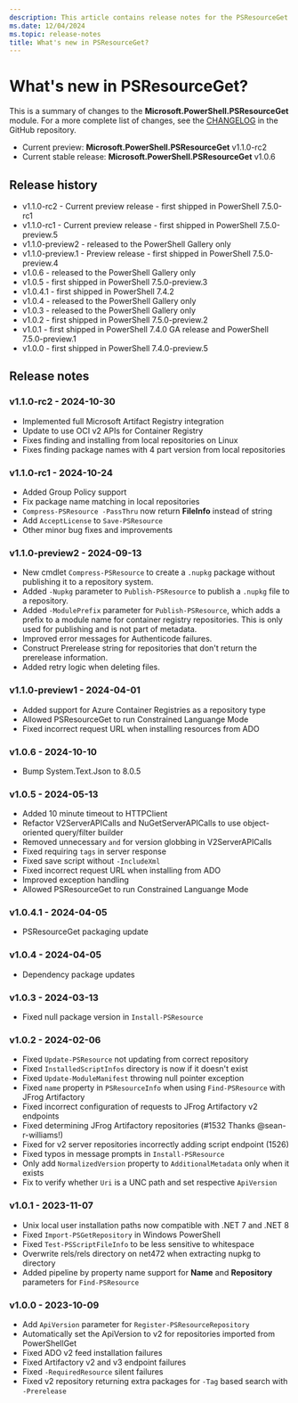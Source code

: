 ```yaml
---
description: This article contains release notes for the PSResourceGet module.
ms.date: 12/04/2024
ms.topic: release-notes
title: What's new in PSResourceGet?
---
```

# What's new in PSResourceGet?

This is a summary of changes to the **Microsoft.PowerShell.PSResourceGet** module. For a more
complete list of changes, see the [CHANGELOG][01] in the GitHub repository.

- Current preview: **Microsoft.PowerShell.PSResourceGet** v1.1.0-rc2
- Current stable release: **Microsoft.PowerShell.PSResourceGet** v1.0.6

## Release history

- v1.1.0-rc2 - Current preview release - first shipped in PowerShell 7.5.0-rc1
- v1.1.0-rc1 - Current preview release - first shipped in PowerShell 7.5.0-preview.5
- v1.1.0-preview2 - released to the PowerShell Gallery only
- v1.1.0-preview.1 - Preview release - first shipped in PowerShell 7.5.0-preview.4
- v1.0.6 - released to the PowerShell Gallery only
- v1.0.5 - first shipped in PowerShell 7.5.0-preview.3
- v1.0.4.1 - first shipped in PowerShell 7.4.2
- v1.0.4 - released to the PowerShell Gallery only
- v1.0.3 - released to the PowerShell Gallery only
- v1.0.2 - first shipped in PowerShell 7.5.0-preview.2
- v1.0.1 - first shipped in PowerShell 7.4.0 GA release and PowerShell 7.5.0-preview.1
- v1.0.0 - first shipped in PowerShell 7.4.0-preview.5

## Release notes

### v1.1.0-rc2 - 2024-10-30

- Implemented full Microsoft Artifact Registry integration
- Update to use OCI v2 APIs for Container Registry
- Fixes finding and installing from local repositories on Linux
- Fixes finding package names with 4 part version from local repositories

### v1.1.0-rc1 - 2024-10-24

- Added Group Policy support
- Fix package name matching in local repositories
- `Compress-PSResource -PassThru` now return **FileInfo** instead of string
- Add `AcceptLicense` to `Save-PSResource`
- Other minor bug fixes and improvements

### v1.1.0-preview2 - 2024-09-13

- New cmdlet `Compress-PSResource` to create a `.nupkg` package without publishing it to a repository
  system.
- Added `-Nupkg` parameter to `Publish-PSResource` to publish a `.nupkg` file to a repository.
- Added `-ModulePrefix` parameter for `Publish-PSResource`, which adds a prefix to a module name for
  container registry repositories. This is only used for publishing and is not part of metadata.
- Improved error messages for Authenticode failures.
- Construct Prerelease string for repositories that don't return the prerelease information.
- Added retry logic when deleting files.

### v1.1.0-preview1 - 2024-04-01

- Added support for Azure Container Registries as a repository type
- Allowed PSResourceGet to run Constrained Languange Mode
- Fixed incorrect request URL when installing resources from ADO

### v1.0.6 - 2024-10-10

- Bump System.Text.Json to 8.0.5

### v1.0.5 - 2024-05-13

- Added 10 minute timeout to HTTPClient
- Refactor V2ServerAPICalls and NuGetServerAPICalls to use object-oriented query/filter builder
- Removed unnecessary `and` for version globbing in V2ServerAPICalls
- Fixed requiring `tags` in server response
- Fixed save script without `-IncludeXml`
- Fixed incorrect request URL when installing from ADO
- Improved exception handling
- Allowed PSResourceGet to run Constrained Languange Mode

### v1.0.4.1 - 2024-04-05

- PSResourceGet packaging update

### v1.0.4 - 2024-04-05

- Dependency package updates

### v1.0.3 - 2024-03-13

- Fixed null package version in `Install-PSResource`

### v1.0.2 - 2024-02-06

- Fixed `Update-PSResource` not updating from correct repository
- Fixed `InstalledScriptInfos` directory is now if it doesn't exist
- Fixed `Update-ModuleManifest` throwing null pointer exception
- Fixed `name` property in `PSResourceInfo` when using `Find-PSResource` with JFrog Artifactory
- Fixed incorrect configuration of requests to JFrog Artifactory v2 endpoints
- Fixed determining JFrog Artifactory repositories (#1532 Thanks @sean-r-williams!)
- Fixed for v2 server repositories incorrectly adding script endpoint (1526)
- Fixed typos in message prompts in `Install-PSResource`
- Only add `NormalizedVersion` property to `AdditionalMetadata` only when it exists
- Fix to verify whether `Uri` is a UNC path and set respective `ApiVersion`

### v1.0.1 - 2023-11-07

- Unix local user installation paths now compatible with .NET 7 and .NET 8
- Fixed `Import-PSGetRepository` in Windows PowerShell
- Fixed `Test-PSScriptFileInfo` to be less sensitive to whitespace
- Overwrite rels/rels directory on net472 when extracting nupkg to directory
- Added pipeline by property name support for **Name** and **Repository** parameters for
  `Find-PSResource`

### v1.0.0 - 2023-10-09

- Add `ApiVersion` parameter for `Register-PSResourceRepository`
- Automatically set the ApiVersion to v2 for repositories imported from PowerShellGet
- Fixed ADO v2 feed installation failures
- Fixed Artifactory v2 and v3 endpoint failures
- Fixed `-RequiredResource` silent failures
- Fixed v2 repository returning extra packages for `-Tag` based search with `-Prerelease`

<!-- link references -->
[01]: https://github.com/PowerShell/PSResourceGet/tree/master/CHANGELOG
